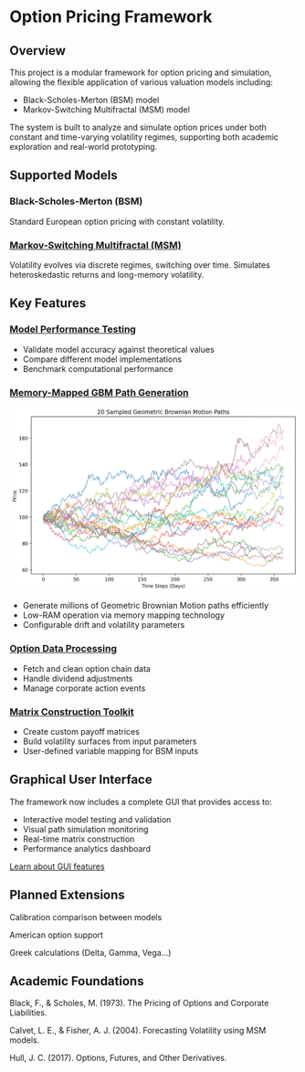 # Option Pricing Framework

## Overview
This project is a modular framework for option pricing and simulation, allowing the flexible application of various valuation models including:

- Black-Scholes-Merton (BSM) model
- Markov-Switching Multifractal (MSM) model

The system is built to analyze and simulate option prices under both constant and time-varying volatility regimes, supporting both academic exploration and real-world prototyping.

## Supported Models
### Black-Scholes-Merton (BSM)
Standard European option pricing with constant volatility.

### [Markov-Switching Multifractal (MSM)](docs/msm.md)
Volatility evolves via discrete regimes, switching over time. Simulates heteroskedastic returns and long-memory volatility.

## Key Features
### [Model Performance Testing](docs/testing.md)
- Validate model accuracy against theoretical values
- Compare different model implementations
- Benchmark computational performance

### [Memory-Mapped GBM Path Generation](docs/path_generation.md)
![Paths](docs/images/gbm_paths.png)
- Generate millions of Geometric Brownian Motion paths efficiently
- Low-RAM operation via memory mapping technology
- Configurable drift and volatility parameters

### [Option Data Processing](docs/data_processing.md)
- Fetch and clean option chain data
- Handle dividend adjustments
- Manage corporate action events

### [Matrix Construction Toolkit](docs/matrix_builder.md)
- Create custom payoff matrices
- Build volatility surfaces from input parameters
- User-defined variable mapping for BSM inputs

## Graphical User Interface
The framework now includes a complete GUI that provides access to:
- Interactive model testing and validation
- Visual path simulation monitoring
- Real-time matrix construction
- Performance analytics dashboard

[Learn about GUI features](docs/gui_guide.md)

## Planned Extensions
Calibration comparison between models

American option support

Greek calculations (Delta, Gamma, Vega...)

## Academic Foundations
Black, F., & Scholes, M. (1973). The Pricing of Options and Corporate Liabilities.

Calvet, L. E., & Fisher, A. J. (2004). Forecasting Volatility using MSM models.

Hull, J. C. (2017). Options, Futures, and Other Derivatives.
